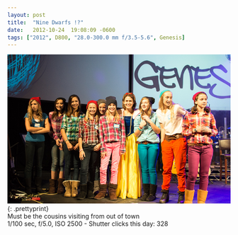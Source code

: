 ```yaml
---
layout: post
title:  "Nine Dwarfs !?"
date:   2012-10-24  19:08:09 -0600
tags: ["2012", D800, "28.0-300.0 mm f/3.5-5.6", Genesis]
---
```

![:title](/images/2012/2012_1024_DSC_3254.jpg)
{: .prettyprint}  
Must be the cousins visiting from out of town  
1/100 sec, f/5.0, ISO 2500 - Shutter clicks this day: 328